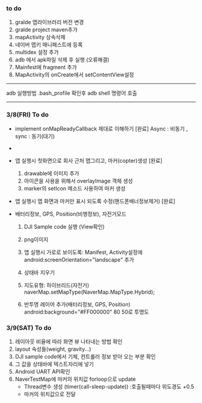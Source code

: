 ### to do 
1. gralde 맵라이브러리 버전 변경 
2. gralde project maven추가 
3. mapActivity 상속삭제 
4. 네이버 맵키 매니패스트에 등록
5. multidex 설정 추가
6. adb 에서 apk파일 삭제 후 실행 (오류해결)
7. Mainfest에 fragment 추가
8. MapActivity의 onCreate에서 setContentView설정 


- - - 
adb 실행방법 .bash_profile 확인후
adb shell 
명령어 호출 


---

### 3/8(FRI) To do 
* implement onMapReadyCallback 제대로 이해하기 [완료]
    Async : 비동기 , sync : 동기(대기)
* 
* 앱 실행시 첫화면으로 회사 근처 맵그리고, 마커(copter)생성 [완료]
  1. drawable에 이미지 추가 
  2. 아이콘을 사용을 위해서 overlayImage 객체 생성
  3. marker의 setIcon 메소드 사용하여 마커 생성 


* 앱 실행시 맵 화면과 마커만 표시 되도록 수정(핸드폰배너정보제거) [완료]
* 배터리정보, GPS, Position(비행정보), 자전거모드
  1. DJI Sample code 실행 (View확인)
  2. png이미지 
  3. 앱 실행시 가로로 보이도록: Manifest, Activity설정에
     android:screenOrientation="landscape" 추가 
  4. 상태바 지우기
  5. 지도유형: 하이브리드(자전거)
     naverMap.setMapType(NaverMap.MapType.Hybrid);
    
  6. 반투명 레이어 추가(배터리정보, GPS, Position)  
     android:background="#FF000000" 80 50로 투명도

### 3/9(SAT) To do 
1. 레이아웃 비율에 따라 화면 뷰 나타내는 방법 확인 
2. layout 속성들(weight, gravity...)
3. DJI sample code에서 기체, 컨트롤러 정보 받아 오는 부분 확인
4. 그 값을 상태바에 텍스트자리에 넣기
5. Android UART API확인
6. NaverTestMap에 마커의 위치값 forloop으로 update
   - Thread변수 생성 (timer(call-sleep-update)) :호출될때마다 위도경도 +0.5
   - 마커의 위치값으로 전달  

